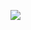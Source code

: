
![](https://github-readme-stats.vercel.app/api?username=npmrun&show_icons=true&icon_color=CE1D2D&text_color=718096&bg_color=ffffff&hide_title=true)
